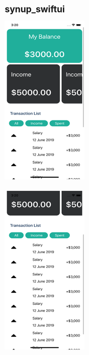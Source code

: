 # synup_swiftui

<img src="/screenshots/1.png" alt="My cool logo" width="253" height="506"/>
<br/>
<br/>
<br/>
<img src="/screenshots/2.png" alt="My cool logo" width="253" height="506"/>
